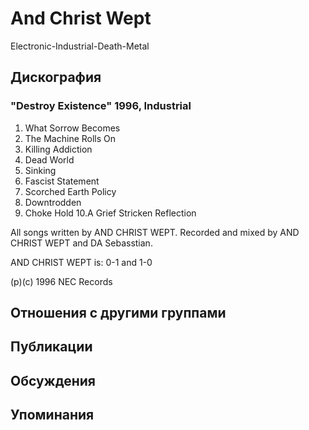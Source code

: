 # And Christ Wept

Electronic-Industrial-Death-Metal

## Дискография

### "Destroy Existence" 1996, Industrial

1.  What Sorrow Becomes
2.  The Machine Rolls On
3.  Killing Addiction
4.  Dead World
5.  Sinking
6.  Fascist Statement
7.  Scorched Earth Policy
8.  Downtrodden
9.  Choke Hold
10.A Grief Stricken Reflection

All songs written by AND CHRIST
WEPT.
Recorded and mixed by AND CHRIST
WEPT and DA Sebasstian.

AND CHRIST WEPT is: 0-1 and 1-0

(p)(c) 1996 NEC Records


## Отношения с другими группами


## Публикации


## Обсуждения


## Упоминания

